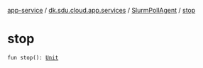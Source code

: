[app-service](../../index.md) / [dk.sdu.cloud.app.services](../index.md) / [SlurmPollAgent](index.md) / [stop](./stop.md)

# stop

`fun stop(): `[`Unit`](https://kotlinlang.org/api/latest/jvm/stdlib/kotlin/-unit/index.html)